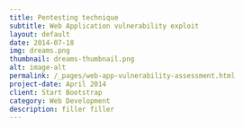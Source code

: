 ```yaml
---
title: Pentesting technique
subtitle: Web Application vulnerability exploit
layout: default
date: 2014-07-18
img: dreams.png
thumbnail: dreams-thumbnail.png
alt: image-alt
permalink: /_pages/web-app-vulnerability-assessment.html
project-date: April 2014
client: Start Bootstrap
category: Web Development
description: filler filler
---
```

